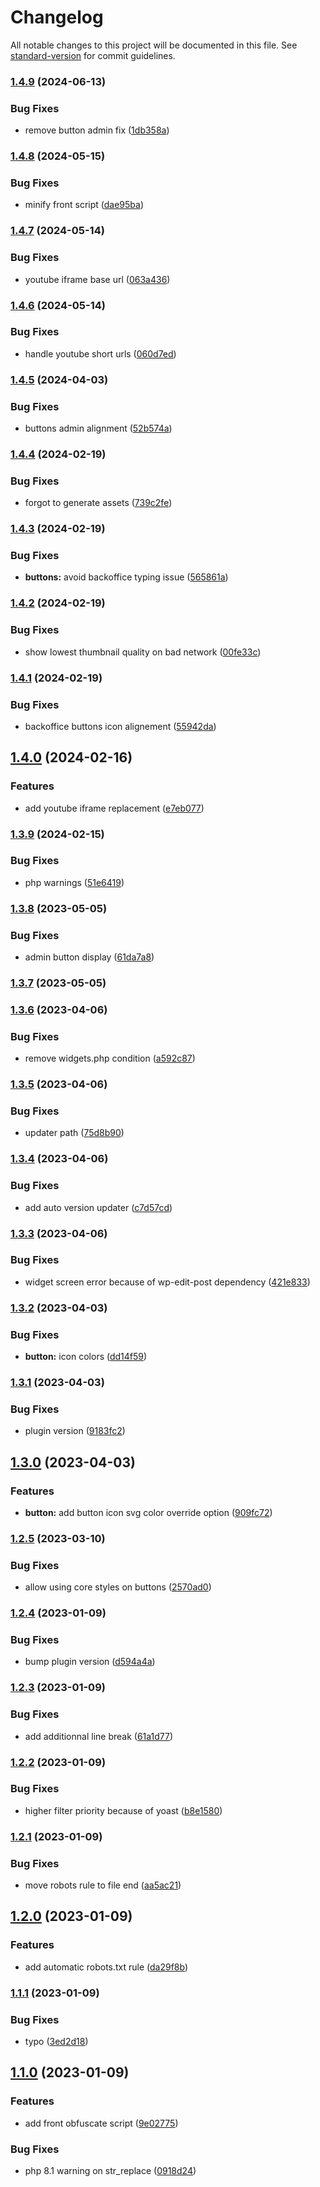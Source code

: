 # Changelog

All notable changes to this project will be documented in this file. See [standard-version](https://github.com/conventional-changelog/standard-version) for commit guidelines.

### [1.4.9](https://gitlab.consertotech.pro/lycanthrop/wordpress/core-blocks-enhancer/compare/v1.4.8...v1.4.9) (2024-06-13)


### Bug Fixes

* remove button admin fix ([1db358a](https://gitlab.consertotech.pro/lycanthrop/wordpress/core-blocks-enhancer/commit/1db358ad2c35e507c666fac065027875f3029a3e))

### [1.4.8](https://gitlab.consertotech.pro/lycanthrop/wordpress/core-blocks-enhancer/compare/v1.4.7...v1.4.8) (2024-05-15)


### Bug Fixes

* minify front script ([dae95ba](https://gitlab.consertotech.pro/lycanthrop/wordpress/core-blocks-enhancer/commit/dae95ba14feeedf6bb4b6c87b91fd4ec7d0d8709))

### [1.4.7](https://gitlab.consertotech.pro/lycanthrop/wordpress/core-blocks-enhancer/compare/v1.4.6...v1.4.7) (2024-05-14)


### Bug Fixes

* youtube iframe base url ([063a436](https://gitlab.consertotech.pro/lycanthrop/wordpress/core-blocks-enhancer/commit/063a4365ed510ef57808da713b1fd30e9239c8a9))

### [1.4.6](https://gitlab.consertotech.pro/lycanthrop/wordpress/core-blocks-enhancer/compare/v1.4.5...v1.4.6) (2024-05-14)


### Bug Fixes

* handle youtube short urls ([060d7ed](https://gitlab.consertotech.pro/lycanthrop/wordpress/core-blocks-enhancer/commit/060d7ed5ebb69aab2170b1fb006c5f3c969cf5fb))

### [1.4.5](https://gitlab.consertotech.pro/lycanthrop/wordpress/core-blocks-enhancer/compare/v1.4.4...v1.4.5) (2024-04-03)


### Bug Fixes

* buttons admin alignment ([52b574a](https://gitlab.consertotech.pro/lycanthrop/wordpress/core-blocks-enhancer/commit/52b574a6ad7effd4a308f612e305eff26e9d12c0))

### [1.4.4](https://gitlab.consertotech.pro/lycanthrop/wordpress/core-blocks-enhancer/compare/v1.4.3...v1.4.4) (2024-02-19)


### Bug Fixes

* forgot to generate assets ([739c2fe](https://gitlab.consertotech.pro/lycanthrop/wordpress/core-blocks-enhancer/commit/739c2fe3edbbfb29792a43fc2c2bd496f3bf3016))

### [1.4.3](https://gitlab.consertotech.pro/lycanthrop/wordpress/core-blocks-enhancer/compare/v1.4.2...v1.4.3) (2024-02-19)


### Bug Fixes

* **buttons:** avoid backoffice typing issue ([565861a](https://gitlab.consertotech.pro/lycanthrop/wordpress/core-blocks-enhancer/commit/565861a3a699b90313b4815455d706dcdf7d936b))

### [1.4.2](https://gitlab.consertotech.pro/lycanthrop/wordpress/core-blocks-enhancer/compare/v1.4.1...v1.4.2) (2024-02-19)


### Bug Fixes

* show lowest thumbnail quality on bad network ([00fe33c](https://gitlab.consertotech.pro/lycanthrop/wordpress/core-blocks-enhancer/commit/00fe33c807143ad89394bf62de3d8b44c0ee8c1f))

### [1.4.1](https://gitlab.consertotech.pro/lycanthrop/wordpress/core-blocks-enhancer/compare/v1.4.0...v1.4.1) (2024-02-19)


### Bug Fixes

* backoffice buttons icon alignement ([55942da](https://gitlab.consertotech.pro/lycanthrop/wordpress/core-blocks-enhancer/commit/55942da9ebb1f8fc80db631686598b41f0c8f4ab))

## [1.4.0](https://gitlab.consertotech.pro/lycanthrop/wordpress/core-blocks-enhancer/compare/v1.3.9...v1.4.0) (2024-02-16)


### Features

* add youtube iframe replacement ([e7eb077](https://gitlab.consertotech.pro/lycanthrop/wordpress/core-blocks-enhancer/commit/e7eb077dfd646de07fbe8bae41267dc46f9b2de6))

### [1.3.9](https://gitlab.consertotech.pro/lycanthrop/wordpress/core-blocks-enhancer/compare/v1.3.8...v1.3.9) (2024-02-15)


### Bug Fixes

* php warnings ([51e6419](https://gitlab.consertotech.pro/lycanthrop/wordpress/core-blocks-enhancer/commit/51e641991b43fb3cfcca7923ca40f5dfa39f3ec3))

### [1.3.8](https://gitlab.consertotech.pro/lycanthrop/wordpress/core-blocks-enhancer/compare/v1.3.7...v1.3.8) (2023-05-05)


### Bug Fixes

* admin button display ([61da7a8](https://gitlab.consertotech.pro/lycanthrop/wordpress/core-blocks-enhancer/commit/61da7a82cf2f6d8108d0ad04a167846ada60fa03))

### [1.3.7](https://gitlab.consertotech.pro/lycanthrop/wordpress/core-blocks-enhancer/compare/v1.3.6...v1.3.7) (2023-05-05)

### [1.3.6](https://gitlab.consertotech.pro/lycanthrop/wordpress/core-blocks-enhancer/compare/v1.3.5...v1.3.6) (2023-04-06)


### Bug Fixes

* remove widgets.php condition ([a592c87](https://gitlab.consertotech.pro/lycanthrop/wordpress/core-blocks-enhancer/commit/a592c87ddf3c540116cdf1d23a4d6c495956a775))

### [1.3.5](https://gitlab.consertotech.pro/lycanthrop/wordpress/core-blocks-enhancer/compare/v1.3.4...v1.3.5) (2023-04-06)


### Bug Fixes

* updater path ([75d8b90](https://gitlab.consertotech.pro/lycanthrop/wordpress/core-blocks-enhancer/commit/75d8b900042e7ffc3b49d7abe9a6cd7033fd4a68))

### [1.3.4](https://gitlab.consertotech.pro/lycanthrop/wordpress/core-blocks-enhancer/compare/v1.3.3...v1.3.4) (2023-04-06)


### Bug Fixes

* add auto version updater ([c7d57cd](https://gitlab.consertotech.pro/lycanthrop/wordpress/core-blocks-enhancer/commit/c7d57cdb4f08add2e48eb4da4ea603b750780863))

### [1.3.3](https://gitlab.consertotech.pro/lycanthrop/wordpress/core-blocks-enhancer/compare/v1.3.2...v1.3.3) (2023-04-06)


### Bug Fixes

* widget screen error because of wp-edit-post dependency ([421e833](https://gitlab.consertotech.pro/lycanthrop/wordpress/core-blocks-enhancer/commit/421e8337208270c173bc138e606503885cf72069))

### [1.3.2](https://gitlab.consertotech.pro/lycanthrop/wordpress/core-blocks-enhancer/compare/v1.3.1...v1.3.2) (2023-04-03)


### Bug Fixes

* **button:** icon colors ([dd14f59](https://gitlab.consertotech.pro/lycanthrop/wordpress/core-blocks-enhancer/commit/dd14f59795e8a916658a512774d7147eb9365355))

### [1.3.1](https://gitlab.consertotech.pro/lycanthrop/wordpress/core-blocks-enhancer/compare/v1.3.0...v1.3.1) (2023-04-03)


### Bug Fixes

* plugin version ([9183fc2](https://gitlab.consertotech.pro/lycanthrop/wordpress/core-blocks-enhancer/commit/9183fc28c58aa208a22be6776a83ce3eb6aa3952))

## [1.3.0](https://gitlab.consertotech.pro/lycanthrop/wordpress/core-blocks-enhancer/compare/v1.2.5...v1.3.0) (2023-04-03)


### Features

* **button:** add button icon svg color override option ([909fc72](https://gitlab.consertotech.pro/lycanthrop/wordpress/core-blocks-enhancer/commit/909fc72011d4a95464a858323b03148b0d5945cc))

### [1.2.5](https://gitlab.consertotech.pro/lycanthrop/wordpress/core-blocks-enhancer/compare/v1.2.4...v1.2.5) (2023-03-10)


### Bug Fixes

* allow using core styles on buttons ([2570ad0](https://gitlab.consertotech.pro/lycanthrop/wordpress/core-blocks-enhancer/commit/2570ad0c4d2f8f1547555413655d2e6d67a98ecc))

### [1.2.4](https://gitlab.consertotech.pro/lycanthrop/wordpress/core-blocks-enhancer/compare/v1.2.3...v1.2.4) (2023-01-09)


### Bug Fixes

* bump plugin version ([d594a4a](https://gitlab.consertotech.pro/lycanthrop/wordpress/core-blocks-enhancer/commit/d594a4a5ee99c49879e4d564793017952b36c763))

### [1.2.3](https://gitlab.consertotech.pro/lycanthrop/wordpress/core-blocks-enhancer/compare/v1.2.2...v1.2.3) (2023-01-09)


### Bug Fixes

* add additionnal line break ([61a1d77](https://gitlab.consertotech.pro/lycanthrop/wordpress/core-blocks-enhancer/commit/61a1d77101403932ecc90fb7f16578d29593f4d3))

### [1.2.2](https://gitlab.consertotech.pro/lycanthrop/wordpress/core-blocks-enhancer/compare/v1.2.1...v1.2.2) (2023-01-09)


### Bug Fixes

* higher filter priority because of yoast ([b8e1580](https://gitlab.consertotech.pro/lycanthrop/wordpress/core-blocks-enhancer/commit/b8e158096f9fe057b4372b877679d036733ff841))

### [1.2.1](https://gitlab.consertotech.pro/lycanthrop/wordpress/core-blocks-enhancer/compare/v1.2.0...v1.2.1) (2023-01-09)


### Bug Fixes

* move robots rule to file end ([aa5ac21](https://gitlab.consertotech.pro/lycanthrop/wordpress/core-blocks-enhancer/commit/aa5ac21802bbb6ed63911596a01ee012c3619105))

## [1.2.0](https://gitlab.consertotech.pro/lycanthrop/wordpress/core-blocks-enhancer/compare/v1.1.1...v1.2.0) (2023-01-09)


### Features

* add automatic robots.txt rule ([da29f8b](https://gitlab.consertotech.pro/lycanthrop/wordpress/core-blocks-enhancer/commit/da29f8b825a813b87905f70cd0fb8c912433a30b))

### [1.1.1](https://gitlab.consertotech.pro/lycanthrop/wordpress/core-blocks-enhancer/compare/v1.1.0...v1.1.1) (2023-01-09)


### Bug Fixes

* typo ([3ed2d18](https://gitlab.consertotech.pro/lycanthrop/wordpress/core-blocks-enhancer/commit/3ed2d18791f14524d068505bcee86f75dc9be3f4))

## [1.1.0](https://gitlab.consertotech.pro/lycanthrop/wordpress/core-blocks-enhancer/compare/v1.0.3...v1.1.0) (2023-01-09)


### Features

* add front obfuscate script ([9e02775](https://gitlab.consertotech.pro/lycanthrop/wordpress/core-blocks-enhancer/commit/9e02775ab6946f0bc45540eb871afc1b76431ec5))


### Bug Fixes

* php 8.1 warning on str_replace ([0918d24](https://gitlab.consertotech.pro/lycanthrop/wordpress/core-blocks-enhancer/commit/0918d2462010ab66c4a54e6f1c005d2534ec29bb))

